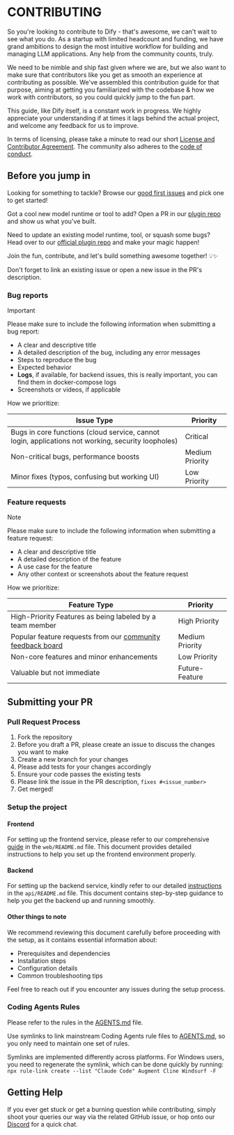 # CONTRIBUTING

So you're looking to contribute to Dify - that's awesome, we can't wait to see what you do. As a startup with limited headcount and funding, we have grand ambitions to design the most intuitive workflow for building and managing LLM applications. Any help from the community counts, truly.

We need to be nimble and ship fast given where we are, but we also want to make sure that contributors like you get as smooth an experience at contributing as possible. We've assembled this contribution guide for that purpose, aiming at getting you familiarized with the codebase & how we work with contributors, so you could quickly jump to the fun part.

This guide, like Dify itself, is a constant work in progress. We highly appreciate your understanding if at times it lags behind the actual project, and welcome any feedback for us to improve.

In terms of licensing, please take a minute to read our short [License and Contributor Agreement](./LICENSE). The community also adheres to the [code of conduct](https://github.com/langgenius/.github/blob/main/CODE_OF_CONDUCT.md).

## Before you jump in

Looking for something to tackle? Browse our [good first issues](https://github.com/langgenius/dify/issues?q=is%3Aissue%20state%3Aopen%20label%3A%22good%20first%20issue%22) and pick one to get started!

Got a cool new model runtime or tool to add? Open a PR in our [plugin repo](https://github.com/langgenius/dify-plugins) and show us what you've built.

Need to update an existing model runtime, tool, or squash some bugs? Head over to our [official plugin repo](https://github.com/langgenius/dify-official-plugins) and make your magic happen!

Join the fun, contribute, and let's build something awesome together! 💡✨

Don't forget to link an existing issue or open a new issue in the PR's description.

### Bug reports

> [!IMPORTANT]
> Please make sure to include the following information when submitting a bug report:

- A clear and descriptive title
- A detailed description of the bug, including any error messages
- Steps to reproduce the bug
- Expected behavior
- **Logs**, if available, for backend issues, this is really important, you can find them in docker-compose logs
- Screenshots or videos, if applicable

How we prioritize:

| Issue Type | Priority |
| ------------------------------------------------------------ | --------------- |
| Bugs in core functions (cloud service, cannot login, applications not working, security loopholes) | Critical |
| Non-critical bugs, performance boosts | Medium Priority |
| Minor fixes (typos, confusing but working UI) | Low Priority |

### Feature requests

> [!NOTE]
> Please make sure to include the following information when submitting a feature request:

- A clear and descriptive title
- A detailed description of the feature
- A use case for the feature
- Any other context or screenshots about the feature request

How we prioritize:

| Feature Type | Priority |
| ------------------------------------------------------------ | --------------- |
| High-Priority Features as being labeled by a team member | High Priority |
| Popular feature requests from our [community feedback board](https://github.com/langgenius/dify/discussions/categories/feedbacks) | Medium Priority |
| Non-core features and minor enhancements | Low Priority |
| Valuable but not immediate | Future-Feature |

## Submitting your PR

### Pull Request Process

1. Fork the repository
1. Before you draft a PR, please create an issue to discuss the changes you want to make
1. Create a new branch for your changes
1. Please add tests for your changes accordingly
1. Ensure your code passes the existing tests
1. Please link the issue in the PR description, `fixes #<issue_number>`
1. Get merged!

### Setup the project

#### Frontend

For setting up the frontend service, please refer to our comprehensive [guide](https://github.com/langgenius/dify/blob/main/web/README.md) in the `web/README.md` file. This document provides detailed instructions to help you set up the frontend environment properly.

#### Backend

For setting up the backend service, kindly refer to our detailed [instructions](https://github.com/langgenius/dify/blob/main/api/README.md) in the `api/README.md` file. This document contains step-by-step guidance to help you get the backend up and running smoothly.

#### Other things to note

We recommend reviewing this document carefully before proceeding with the setup, as it contains essential information about:

- Prerequisites and dependencies
- Installation steps
- Configuration details
- Common troubleshooting tips

Feel free to reach out if you encounter any issues during the setup process.

### Coding Agents Rules

Please refer to the rules in the [AGENTS.md](https://agents.md/) file.

Use symlinks to link mainstream Coding Agents rule files to [AGENTS.md](https://agents.md/), so you only need to maintain one set of rules.

Symlinks are implemented differently across platforms. For Windows users, you need to regenerate the symlink, which can be done quickly by running:
`npx rule-link create --list "Claude Code" Augment Cline Windsurf -F`

## Getting Help

If you ever get stuck or get a burning question while contributing, simply shoot your queries our way via the related GitHub issue, or hop onto our [Discord](https://discord.gg/8Tpq4AcN9c) for a quick chat.
